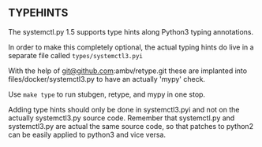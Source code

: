 ## TYPEHINTS

The systemctl.py 1.5 supports type hints along Python3 typing annotations.

In order to make this completely optional, the actual typing hints do
live in a separate file called `types/systemctl3.pyi`

With the help of git@github.com:ambv/retype.git these are implanted
into files/docker/systemctl3.py to have an actually 'mypy' check.

Use `make type` to run stubgen, retype, and mypy in one stop.

Adding type hints should only be done in systemctl3.pyi and not
on the actually systemctl3.py source code. Remember that systemctl.py
and systemctl3.py are actual the same source code, so that patches
to python2 can be easily applied to python3 and vice versa.
